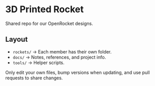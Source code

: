 # 3D Printed Rocket

Shared repo for our OpenRocket designs.

## Layout
- `rockets/` → Each member has their own folder.
- `docs/` → Notes, references, and project info.
- `tools/` → Helper scripts.

Only edit your own files, bump versions when updating, and use pull requests to share changes.

